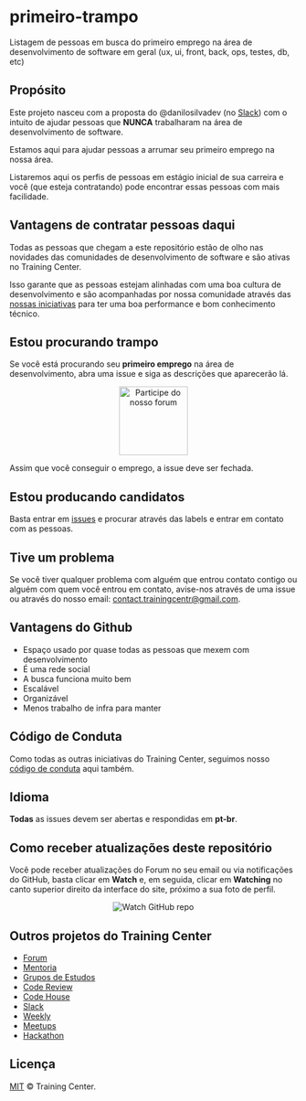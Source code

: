 # primeiro-trampo

Listagem de pessoas em busca do primeiro emprego na área de desenvolvimento de software em geral (ux, ui, front, back, ops, testes, db, etc)

## Propósito

Este projeto nasceu com a proposta do @danilosilvadev (no [Slack](https://github.com/training-center/slack)) com o intuito de ajudar pessoas que **NUNCA** trabalharam na área de desenvolvimento de software.

Estamos aqui para ajudar pessoas a arrumar seu primeiro emprego na nossa área.

Listaremos aqui os perfis de pessoas em estágio inicial de sua carreira e você (que esteja contratando) pode encontrar essas pessoas com mais facilidade.

## Vantagens de contratar pessoas daqui

Todas as pessoas que chegam a este repositório estão de olho nas novidades das comunidades de desenvolvimento de software e são ativas no Training Center.

Isso garante que as pessoas estejam alinhadas com uma boa cultura de desenvolvimento e são acompanhadas por nossa comunidade através das [nossas iniciativas](#outros-projetos-do-training-center) para ter uma boa performance e bom conhecimento técnico.

## Estou procurando trampo

Se você está procurando seu **primeiro emprego** na área de desenvolvimento, abra uma issue e siga as descrições que aparecerão lá.

<p align="center">
  <a href="https://github.com/training-center/primeiro-trampo/issues/new"><img src="https://raw.githubusercontent.com/training-center/primeiro-trampo/master/assets/img/button.png" alt="Participe do nosso forum" width="120"/></a>
</p>

Assim que você conseguir o emprego, a issue deve ser fechada.

## Estou producando candidatos

Basta entrar em [issues](https://github.com/training-center/primeiro-trampo/issues) e procurar através das labels e entrar em contato com as pessoas.

## Tive um problema

Se você tiver qualquer problema com alguém que entrou contato contigo ou alguém com quem você entrou em contato, avise-nos através de uma issue ou através do nosso email: contact.trainingcentr@gmail.com.

## Vantagens do Github

* Espaço usado por quase todas as pessoas que mexem com desenvolvimento
* É uma rede social
* A busca funciona muito bem
* Escalável
* Organizável
* Menos trabalho de infra para manter

## Código de Conduta

Como todas as outras iniciativas do Training Center, seguimos nosso [código de conduta](https://trainingcenter.io/sobre/CONDUCT) aqui também.

## Idioma

**Todas** as issues devem ser abertas e respondidas em **pt-br**.

## Como receber atualizações deste repositório

Você pode receber atualizações do Forum no seu email ou via notificações do GitHub, basta clicar em **Watch** e, em seguida, clicar em **Watching** no canto superior direito da interface do site, próximo a sua foto de perfil.

<p align="center">
  <img src="http://s31.postimg.org/nt5f6bbff/watch_github_forum.png" alt="Watch GitHub repo"/>
</p>

## Outros projetos do Training Center

* [Forum](https://github.com/training-center/forum)
* [Mentoria](https://github.com/training-center/mentoria)
* [Grupos de Estudos](https://github.com/training-center/study-groups)
* [Code Review](https://github.com/training-center/code-review)
* [Code House](https://github.com/training-center/code-house)
* [Slack](https://github.com/training-center/slack)
* [Weekly](https://github.com/training-center/weekly)
* [Meetups](https://github.com/training-center/meetups)
* [Hackathon](https://github.com/training-center/hackathon)

## Licença

[MIT](LICENSE) &copy; Training Center.
